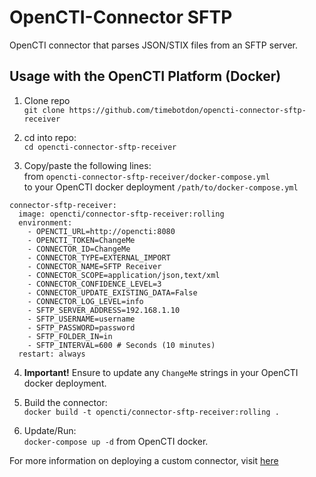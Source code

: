 # OpenCTI-Connector SFTP
OpenCTI connector that parses JSON/STIX files from an SFTP server.

## Usage with the OpenCTI Platform (Docker)
1. Clone repo  
`git clone https://github.com/timebotdon/opencti-connector-sftp-receiver`

2. cd into repo:  
   `cd opencti-connector-sftp-receiver`

3. Copy/paste the following lines:  
   from `opencti-connector-sftp-receiver/docker-compose.yml`  
   to your OpenCTI docker deployment `/path/to/docker-compose.yml`
  ```
  connector-sftp-receiver:
    image: opencti/connector-sftp-receiver:rolling
    environment:
      - OPENCTI_URL=http://opencti:8080
      - OPENCTI_TOKEN=ChangeMe
      - CONNECTOR_ID=ChangeMe
      - CONNECTOR_TYPE=EXTERNAL_IMPORT
      - CONNECTOR_NAME=SFTP Receiver
      - CONNECTOR_SCOPE=application/json,text/xml
      - CONNECTOR_CONFIDENCE_LEVEL=3
      - CONNECTOR_UPDATE_EXISTING_DATA=False
      - CONNECTOR_LOG_LEVEL=info
      - SFTP_SERVER_ADDRESS=192.168.1.10
      - SFTP_USERNAME=username
      - SFTP_PASSWORD=password
      - SFTP_FOLDER_IN=in
      - SFTP_INTERVAL=600 # Seconds (10 minutes)
    restart: always
  ```
4. **Important!** Ensure to update any `ChangeMe` strings in your OpenCTI docker
   deployment.

5. Build the connector:  
   `docker build -t opencti/connector-sftp-receiver:rolling .`

6. Update/Run:  
   `docker-compose up -d` from OpenCTI docker.


For more information on deploying a custom connector, visit [here](https://www.notion.so/HowTo-Build-your-first-connector-06b2690697404b5ebc6e3556a1385940)
